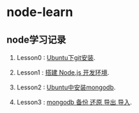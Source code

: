 # node-learn
node学习记录
---
1. Lesson0 : [Ubuntu下git安装](https://github.com/suqun/node-learn/tree/master/Lesson0).

2. Lesson1 : [搭建 Node.js 开发环境](https://github.com/suqun/node-learn/tree/master/Lesson1).

3. Lesson2 : [Ubuntu中安装mongodb](https://github.com/suqun/node-learn/tree/master/Lesson2).

4. Lesson3 : [mongodb 备份 还原 导出 导入](https://github.com/suqun/node-learn/tree/master/Lesson3).
